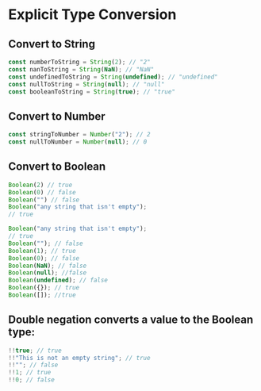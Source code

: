 # Explicit Type Conversion

## Convert to String

```js
const numberToString = String(2); // "2"
const nanToString = String(NaN); // "NaN"
const undefinedToString = String(undefined); // "undefined"
const nullToString = String(null); // "null"
const booleanToString = String(true); // "true"
```

## Convert to Number

```js
const stringToNumber = Number("2"); // 2
const nullToNumber = Number(null); // 0
```

## Convert to Boolean

```js
Boolean(2) // true
Boolean(0) // false
Boolean("") // false
Boolean("any string that isn't empty"); 
// true
```

```js
Boolean("any string that isn't empty"); 
// true
Boolean(""); // false
Boolean(1); // true
Boolean(0); // false
Boolean(NaN); // false
Boolean(null); //false
Boolean(undefined); // false
Boolean({}); // true
Boolean([]); //true
```

## Double negation converts a value to the Boolean type:

```js
!!true; // true
!!"This is not an empty string"; // true
!!""; // false
!!1; // true
!!0; // false
```